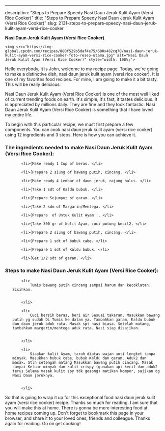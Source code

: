 ---
description: "Steps to Prepare Speedy Nasi Daun Jeruk Kulit Ayam (Versi Rice Cooker)"
title: "Steps to Prepare Speedy Nasi Daun Jeruk Kulit Ayam (Versi Rice Cooker)"
slug: 2131-steps-to-prepare-speedy-nasi-daun-jeruk-kulit-ayam-versi-rice-cooker

<p>
	<strong>Nasi Daun Jeruk Kulit Ayam (Versi Rice Cooker)</strong>. 
	
</p>
<p>
	
	<img src="https://img-global.cpcdn.com/recipes/880f529b5daf4e75/680x482cq70/nasi-daun-jeruk-kulit-ayam-versi-rice-cooker-foto-resep-utama.jpg" alt="Nasi Daun Jeruk Kulit Ayam (Versi Rice Cooker)" style="width: 100%;">
	
	
</p>
<p>
	Hello everybody, it is John, welcome to my recipe page. Today, we're going to make a distinctive dish, nasi daun jeruk kulit ayam (versi rice cooker). It is one of my favorites food recipes. For mine, I am going to make it a bit tasty. This will be really delicious.
</p>
	
<p>
	
</p>
<p>
	Nasi Daun Jeruk Kulit Ayam (Versi Rice Cooker) is one of the most well liked of current trending foods on earth. It's simple, it's fast, it tastes delicious. It is appreciated by millions daily. They are fine and they look fantastic. Nasi Daun Jeruk Kulit Ayam (Versi Rice Cooker) is something that I have loved my entire life.
</p>

<p>
To begin with this particular recipe, we must first prepare a few components. You can cook nasi daun jeruk kulit ayam (versi rice cooker) using 12 ingredients and 3 steps. Here is how you can achieve it.
</p>

<h3>The ingredients needed to make Nasi Daun Jeruk Kulit Ayam (Versi Rice Cooker):</h3>

<ol>
	
		<li>{Make ready 1 Cup of beras. </li>
	
		<li>{Prepare 2 siung of bawang putih, cincang. </li>
	
		<li>{Make ready 4 Lembar of daun jeruk, rajang halus. </li>
	
		<li>{Take 1 sdt of Kaldu bubuk. </li>
	
		<li>{Prepare Sejumput of garam. </li>
	
		<li>{Take 2 sdm of Margarin/Mentega. </li>
	
		<li>{Prepare  of Untuk Kulit Ayam :. </li>
	
		<li>{Take 300 gr of kulit Ayam, cuci potong kecil2. </li>
	
		<li>{Prepare 2 siung of bawang putih, cincang. </li>
	
		<li>{Prepare 1 sdt of bubuk cabe. </li>
	
		<li>{Prepare 1 sdt of Kaldu bubuk. </li>
	
		<li>{Get 1/2 sdt of garam. </li>
	
</ol>
<p>
	
</p>

<h3>Steps to make Nasi Daun Jeruk Kulit Ayam (Versi Rice Cooker):</h3>

<ol>
	
		<li>
			Tumis bawang putih cincang sampai harum dan kecoklatan. Sisihkan.
			
			
		</li>
	
		<li>
			Cuci bersih beras, beri air Sesuai takaran. Masukkan bawang putih yg sudah Di Tumis ke dalam ya. Tambahkan garam, Kaldu bubuk dan daun jeruk aduk rata. Masak spt nasi biasa. Setelah matang, tambahkan margarin/mentega aduk rata. Nasi siap disajikan.
			
			
		</li>
	
		<li>
			Siapkan kulit Ayam, taruh diatas wajan anti lengket tanpa minyak. Masukkan bubuk cabe, bubuk Kaldu dan garam. Aduk2 dan masak. Stlh setengah matang Masukkan bawang putih cincang. Masak sampai Keluar minyak dan kulit crispy (gunakan api kecil dan aduk2 terus Selama masak kulit spy tdk gosong) matikan kompor, sajikan dg Nasi Daun jeruknya.
			
			
		</li>
	
</ol>

<p>
	
</p>

<p>
	So that is going to wrap it up for this exceptional food nasi daun jeruk kulit ayam (versi rice cooker) recipe. Thanks so much for reading. I am sure that you will make this at home. There is gonna be more interesting food at home recipes coming up. Don't forget to bookmark this page in your browser, and share it to your loved ones, friends and colleague. Thanks again for reading. Go on get cooking!
</p>

